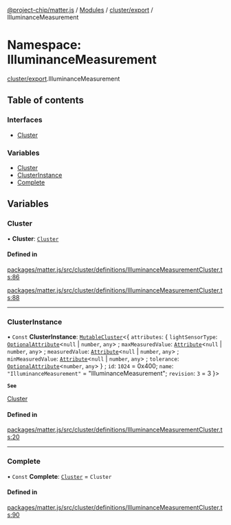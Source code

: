 [@project-chip/matter.js](../README.md) / [Modules](../modules.md) / [cluster/export](cluster_export.md) / IlluminanceMeasurement

# Namespace: IlluminanceMeasurement

[cluster/export](cluster_export.md).IlluminanceMeasurement

## Table of contents

### Interfaces

- [Cluster](../interfaces/cluster_export.IlluminanceMeasurement.Cluster.md)

### Variables

- [Cluster](cluster_export.IlluminanceMeasurement.md#cluster)
- [ClusterInstance](cluster_export.IlluminanceMeasurement.md#clusterinstance)
- [Complete](cluster_export.IlluminanceMeasurement.md#complete)

## Variables

### Cluster

• **Cluster**: [`Cluster`](../interfaces/cluster_export.IlluminanceMeasurement.Cluster.md)

#### Defined in

[packages/matter.js/src/cluster/definitions/IlluminanceMeasurementCluster.ts:86](https://github.com/project-chip/matter.js/blob/904d0c9b952b91f28a21803759c5e5c66ee4d272/packages/matter.js/src/cluster/definitions/IlluminanceMeasurementCluster.ts#L86)

[packages/matter.js/src/cluster/definitions/IlluminanceMeasurementCluster.ts:88](https://github.com/project-chip/matter.js/blob/904d0c9b952b91f28a21803759c5e5c66ee4d272/packages/matter.js/src/cluster/definitions/IlluminanceMeasurementCluster.ts#L88)

___

### ClusterInstance

• `Const` **ClusterInstance**: [`MutableCluster`](../interfaces/cluster_export.MutableCluster-1.md)\<\{ `attributes`: \{ `lightSensorType`: [`OptionalAttribute`](../interfaces/cluster_export.OptionalAttribute.md)\<``null`` \| `number`, `any`\> ; `maxMeasuredValue`: [`Attribute`](../interfaces/cluster_export.Attribute.md)\<``null`` \| `number`, `any`\> ; `measuredValue`: [`Attribute`](../interfaces/cluster_export.Attribute.md)\<``null`` \| `number`, `any`\> ; `minMeasuredValue`: [`Attribute`](../interfaces/cluster_export.Attribute.md)\<``null`` \| `number`, `any`\> ; `tolerance`: [`OptionalAttribute`](../interfaces/cluster_export.OptionalAttribute.md)\<`number`, `any`\>  } ; `id`: ``1024`` = 0x400; `name`: ``"IlluminanceMeasurement"`` = "IlluminanceMeasurement"; `revision`: ``3`` = 3 }\>

**`See`**

[Cluster](cluster_export.IlluminanceMeasurement.md#cluster)

#### Defined in

[packages/matter.js/src/cluster/definitions/IlluminanceMeasurementCluster.ts:20](https://github.com/project-chip/matter.js/blob/904d0c9b952b91f28a21803759c5e5c66ee4d272/packages/matter.js/src/cluster/definitions/IlluminanceMeasurementCluster.ts#L20)

___

### Complete

• `Const` **Complete**: [`Cluster`](../interfaces/cluster_export.IlluminanceMeasurement.Cluster.md) = `Cluster`

#### Defined in

[packages/matter.js/src/cluster/definitions/IlluminanceMeasurementCluster.ts:90](https://github.com/project-chip/matter.js/blob/904d0c9b952b91f28a21803759c5e5c66ee4d272/packages/matter.js/src/cluster/definitions/IlluminanceMeasurementCluster.ts#L90)
